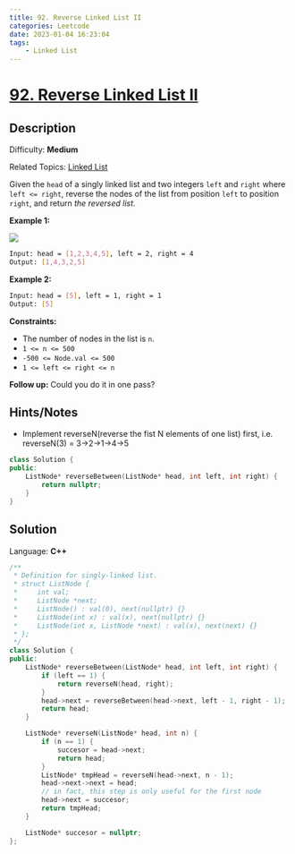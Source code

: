 ```yaml
---
title: 92. Reverse Linked List II
categories: Leetcode
date: 2023-01-04 16:23:04
tags:
    - Linked List
---
```


# [92\. Reverse Linked List II](https://leetcode.com/problems/reverse-linked-list-ii/)

## Description

Difficulty: **Medium**

Related Topics: [Linked List](https://leetcode.com/tag/linked-list/)

Given the `head` of a singly linked list and two integers `left` and `right` where `left <= right`, reverse the nodes of the list from position `left` to position `right`, and return _the reversed list_.

**Example 1:**

![](https://assets.leetcode.com/uploads/2021/02/19/rev2ex2.jpg)

```bash
Input: head = [1,2,3,4,5], left = 2, right = 4
Output: [1,4,3,2,5]
```

**Example 2:**

```bash
Input: head = [5], left = 1, right = 1
Output: [5]
```

**Constraints:**

* The number of nodes in the list is `n`.
* `1 <= n <= 500`
* `-500 <= Node.val <= 500`
* `1 <= left <= right <= n`

**Follow up:** Could you do it in one pass?

## Hints/Notes

* Implement reverseN(reverse the fist N elements of one list) first,
  i.e. reverseN(3) = 3->2->1->4->5

```C++
class Solution {
public:
    ListNode* reverseBetween(ListNode* head, int left, int right) {
        return nullptr;
    }
}
```

## Solution

Language: **C++**

```C++
/**
 * Definition for singly-linked list.
 * struct ListNode {
 *     int val;
 *     ListNode *next;
 *     ListNode() : val(0), next(nullptr) {}
 *     ListNode(int x) : val(x), next(nullptr) {}
 *     ListNode(int x, ListNode *next) : val(x), next(next) {}
 * };
 */
class Solution {
public:
    ListNode* reverseBetween(ListNode* head, int left, int right) {
        if (left == 1) {
            return reverseN(head, right);
        }
        head->next = reverseBetween(head->next, left - 1, right - 1);
        return head;
    }

    ListNode* reverseN(ListNode* head, int n) {
        if (n == 1) {
            succesor = head->next;
            return head;
        }
        ListNode* tmpHead = reverseN(head->next, n - 1);
        head->next->next = head;
        // in fact, this step is only useful for the first node
        head->next = succesor;
        return tmpHead;
    }

    ListNode* succesor = nullptr;
};
```
